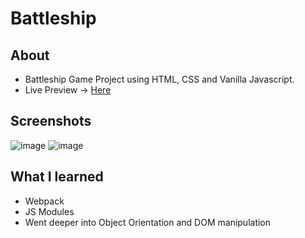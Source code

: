 # Battleship

## About
- Battleship Game Project using HTML, CSS and Vanilla Javascript.
- Live Preview -> [Here](https://devashishchakraborty.github.io/battleship)

## Screenshots
![image](https://github.com/devashishchakraborty/battleship/assets/49796291/33a5aef5-b88c-42b4-ac3f-38b6f60c5b63)
![image](https://github.com/devashishchakraborty/battleship/assets/49796291/4220515a-f79c-4890-91e5-edb9d03b8507)


## What I learned
- Webpack
- JS Modules
- Went deeper into Object Orientation and DOM manipulation
